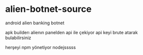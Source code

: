 # alien-botnet-source
android alien banking botnet

apk builderı alienın panelden api ile çekiyor api keyi brute atarak bulabilirsiniz 

herşeyi npm yönetiyor nodejsssss
